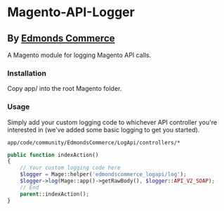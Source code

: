 # Magento-API-Logger #
## By [Edmonds Commerce](https://www.edmondscommerce.co.uk) ##

A Magento module for logging Magento API calls.

### Installation ###

Copy app/ into the root Magento folder.

### Usage ###

Simply add your custom logging code to whichever API controller you're
interested in (we've added some basic logging to get you started).


```
app/code/community/EdmondsCommerce/LogApi/controllers/*
```
```php
public function indexAction()
{
    // Your custom logging code here
    $logger = Mage::helper('edmondscommerce_logapi/log');
    $logger->log(Mage::app()->getRawBody(), $logger::API_V2_SOAP);
    // End
    parent::indexAction();
}
```
